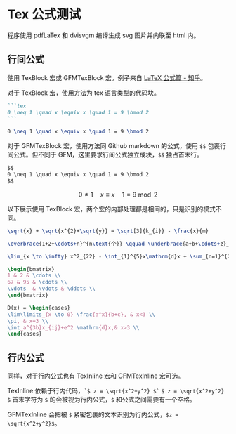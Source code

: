 <!---
hideIndex = "md"
--->

<!M TexBlock(copycode)>
<!M GFMTexBlock>
<!M TexInline>

# Tex 公式测试

程序使用 pdfLaTex 和 dvisvgm 编译生成 svg 图片并内联至 html 内。

## 行间公式

使用 TexBlock 宏或 GFMTexBlock 宏。例子来自 [LaTeX 公式篇 - 知乎](https://zhuanlan.zhihu.com/p/110756681)。

对于 TexBlock 宏，使用方法为 tex 语言类型的代码块。

````md
```tex
0 \neq 1 \quad x \equiv x \quad 1 = 9 \bmod 2
```
````

```tex
0 \neq 1 \quad x \equiv x \quad 1 = 9 \bmod 2
```

对于 GFMTexBlock 宏，使用方法同 Github markdown 的公式，使用 `$$` 包裹行间公式。但不同于 GFM，这里要求行间公式独立成块，`$$` 独占首末行。

```md
$$
0 \neq 1 \quad x \equiv x \quad 1 = 9 \bmod 2
$$
```

$$
0 \neq 1 \quad x \equiv x \quad 1 = 9 \bmod 2
$$

以下展示使用 TexBlock 宏，两个宏的内部处理都是相同的，只是识别的模式不同。

```tex
\sqrt{x} + \sqrt{x^{2}+\sqrt{y}} = \sqrt[3]{k_{i}} - \frac{x}{m}
```

```tex
\overbrace{1+2+\cdots+n}^{n\text{个}} \qquad \underbrace{a+b+\cdots+z}_{26}
```

```tex
\lim_{x \to \infty} x^2_{22} - \int_{1}^{5}x\mathrm{d}x + \sum_{n=1}^{20} n^{2} = \prod_{j=1}^{3} y_{j}  + \lim_{x \to -2} \frac{x-2}{x}
```

```tex
\begin{bmatrix}
1 & 2 & \cdots \\
67 & 95 & \cdots \\
\vdots  & \vdots & \ddots \\
\end{bmatrix}
```

```tex
D(x) = \begin{cases}
\lim\limits_{x \to 0} \frac{a^x}{b+c}, & x<3 \\
\pi, & x=3 \\
\int_a^{3b}x_{ij}+e^2 \mathrm{d}x,& x>3 \\
\end{cases}
```

## 行内公式

同样，对于行内公式也有 TexInline 宏和 GFMTexInline 宏可选。

TexInline 依赖于行内代码，`` `$ z = \sqrt{x^2+y^2} $` `` `$ z = \sqrt{x^2+y^2} $` 首末字符为 `$` 的会被视为行内公式，`$` 和公式之间需要有一个空格。

GFMTexInline 会把被 `$` 紧密包裹的文本识别为行内公式，` $z = \sqrt{x^2+y^2}$ `。
